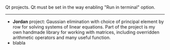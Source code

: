 Qt projects. Qt must be set in the way enabling "Run in terminal" option. 
___________________
- **Jordan** project: Gaussian elimination with choice of principal element by row for solving systems of linear equations. Part of the project is my own handmade library for working with matrices, including overridden arithmetic operators and many useful function.
- blabla
